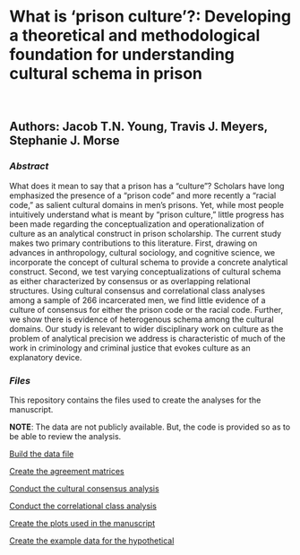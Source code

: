 # **What is ‘prison culture’?: Developing a theoretical and methodological foundation for understanding cultural schema in prison**

<br>

## Authors: Jacob T.N. Young, Travis J. Meyers, Stephanie J. Morse

### ***Abstract***

What does it mean to say that a prison has a “culture”? Scholars have long emphasized the presence of a “prison code” and more recently a “racial code,” as salient cultural domains in men’s prisons. Yet, while most people intuitively understand what is meant by “prison culture,” little progress has been made regarding the conceptualization and operationalization of culture as an analytical construct in prison scholarship. The current study makes two primary contributions to this literature. First, drawing on advances in anthropology, cultural sociology, and cognitive science, we incorporate the concept of cultural schema to provide a concrete analytical construct. Second, we test varying conceptualizations of cultural schema as either characterized by consensus or as overlapping relational structures. Using cultural consensus and correlational class analyses among a sample of 266 incarcerated men, we find little evidence of a culture of consensus for either the prison code or the racial code. Further, we show there is evidence of heterogenous schema among the cultural domains. Our study is relevant to wider disciplinary work on culture as the problem of analytical precision we address is characteristic of much of the work in criminology and criminal justice that evokes culture as an explanatory device.

### ***Files***

This repository contains the files used to create the analyses for the manuscript.

**NOTE**: The data are not publicly available. But, the code is provided so as to be able to review the analysis.


[Build the data file](01-BUILD-syntax.R)

[Create the agreement matrices](02-AGREEMENT-syntax.R)

[Conduct the cultural consensus analysis](03-CCA-syntax.R)

[Conduct the correlational class analysis](04-CORCLASS-syntax.R)

[Create the plots used in the manuscript](05-NET-PLOTS-syntax.R)

[Create the example data for the hypothetical](06-EXAMPLE-syntax.R)

<br>
